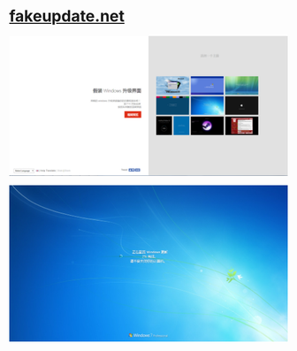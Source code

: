 # [fakeupdate.net](http://fakeupdate.net/)


![](./docs/image_20190108_002.png)

![](./docs/image_20190108_004.png)

